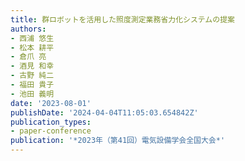 ```yaml
---
title: 群ロボットを活用した照度測定業務省力化システムの提案
authors:
- 西浦 悠生
- 松本 耕平
- 倉爪 亮
- 酒見 和幸
- 古野 純二
- 福田 貴子
- 池田 義明
date: '2023-08-01'
publishDate: '2024-04-04T11:05:03.654842Z'
publication_types:
- paper-conference
publication: '*2023年（第41回）電気設備学会全国大会*'
---
```

